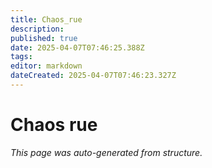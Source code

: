 ```yaml
---
title: Chaos_rue
description: 
published: true
date: 2025-04-07T07:46:25.388Z
tags: 
editor: markdown
dateCreated: 2025-04-07T07:46:23.327Z
---
```


# Chaos rue

*This page was auto-generated from structure.*